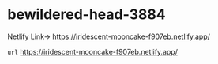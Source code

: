 # bewildered-head-3884

Netlify Link-> https://iridescent-mooncake-f907eb.netlify.app/

 `url` https://iridescent-mooncake-f907eb.netlify.app/
